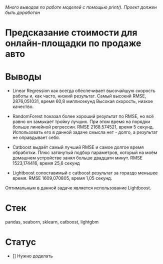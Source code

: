 _Много выводов по работе моделей с помощью print(). Проект должен быть доработан_

# Предсказание стоимости для онлайн-площадки по продаже авто
# Выводы

- Linear Regression как всегда обеспечивает высочайшую скорость работы и, как часто, низкий результат. Самый высокий RMSE, 2876,051031, время 60,8 миллисекунд Высокая скорость, низкое качество.

- RandomForest показал более хороший результат по RMSE, но всё равно он замыкает тройку лучших. При этом время на порядки больше линейной регрессии. RMSE 2168.574521, время 5 секунд. Использовать его в данной задаче смысла нет - долго, а результат не оправдывает себя.

- Catboost выдаёт самый лучший RMSE и самое долгое время обработки. Плюс затянутый подбор параметров, который на моём домашнем устройстве занял больше двадцати минут. RMSE 1523,174416, время 25,6 секунд

- Lightboost сопоставимый с catboost результат за гораздо меньшее время. RMSE 1609,070805, время 1,05 секунд.

Оптимальным в данной задаче является использование Lightboost.

# Стек

pandas, seaborn, sklearn, catboost, lightgbm

# Статус
- [] Нужно доделать
